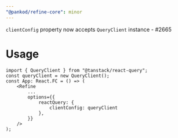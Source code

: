 ```yaml
---
"@pankod/refine-core": minor
---
```


`clientConfig` property now accepts `QueryClient` instance - #2665

# Usage

```tsx
import { QueryClient } from "@tanstack/react-query";
const queryClient = new QueryClient();
const App: React.FC = () => (
    <Refine
        ...
        options={{
            reactQuery: {
                clientConfig: queryClient
            },
        }}
    />
);
```
